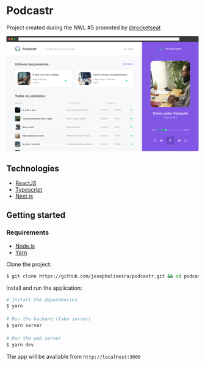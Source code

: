 # Podcastr 

Project created during the NWL #5 promoted by [@rocketseat](https://github.com/Rocketseat)

![Podcastr preview](.github/docs/app-preview.png)

## Technologies

- [ReactJS](https://reactjs.org/)
- [Typescript](https://www.typescriptlang.org/)
- [Next.js](https://nextjs.org/)

## Getting started

### Requirements

- [Node.js](https://nodejs.org/en/download/)
- [Yarn](https://yarnpkg.com/)

Clone the project:

```bash
$ git clone https://github.com/josepholiveira/podcastr.git && cd podcastr
```

Install and run the application:

```bash
# Install the dependencies
$ yarn

# Run the backend (fake server)
$ yarn server

# Run the web server
$ yarn dev
```

The app will be available from `http://localhost:3000`
